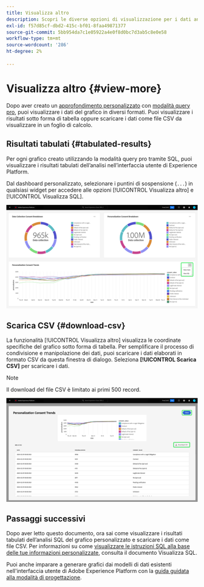```yaml
---
title: Visualizza altro
description: Scopri le diverse opzioni di visualizzazione per i dati analizzati SQL. Dal dashboard personalizzato è possibile visualizzare i risultati tabulati dell’analisi o scaricare i dati elaborati in formato CSV.
exl-id: f57d85cf-dbd2-415c-bf01-8faa49871377
source-git-commit: 5bb954da7c1e05922a4e0f8d0bc7d3ab5c8e0e58
workflow-type: tm+mt
source-wordcount: '286'
ht-degree: 2%

---
```


# Visualizza altro {#view-more}

Dopo aver creato un [approfondimento personalizzato](./overview.md) con [modalità query pro](./query-pro-mode.md), puoi visualizzare i dati del grafico in diversi formati. Puoi visualizzare i risultati sotto forma di tabella oppure scaricare i dati come file CSV da visualizzare in un foglio di calcolo.

## Risultati tabulati {#tabulated-results}

Per ogni grafico creato utilizzando la modalità query pro tramite SQL, puoi visualizzare i risultati tabulati dell’analisi nell’interfaccia utente di Experience Platform.

Dal dashboard personalizzato, selezionare i puntini di sospensione (`...`) in qualsiasi widget per accedere alle opzioni [!UICONTROL Visualizza altro] e [!UICONTROL Visualizza SQL].

![Dashboard personalizzato con il menu a discesa dei puntini di sospensione di un approfondimento e le opzioni Visualizza altro e Visualizza SQL evidenziate.](../../images/customizable-insights/ellipses-dropdown.png)

## Scarica CSV {#download-csv}

La funzionalità [!UICONTROL Visualizza altro] visualizza le coordinate specifiche del grafico sotto forma di tabella. Per semplificare il processo di condivisione e manipolazione dei dati, puoi scaricare i dati elaborati in formato CSV da questa finestra di dialogo. Seleziona **[!UICONTROL Scarica CSV]** per scaricare i dati.

>[!NOTE]
>
>Il download del file CSV è limitato ai primi 500 record.

![Una finestra di dialogo che visualizza un&#39;anteprima delle informazioni e dei risultati tabulari dell&#39;istruzione SQL che ha generato le informazioni.](../../images/customizable-insights/view-more-download-csv.png)

## Passaggi successivi

Dopo aver letto questo documento, ora sai come visualizzare i risultati tabulati dell’analisi SQL del grafico personalizzato e scaricare i dati come file CSV. Per informazioni su come [visualizzare le istruzioni SQL alla base delle tue informazioni personalizzate](./view-more.md), consulta il documento Visualizza SQL.

Puoi anche imparare a generare grafici dai modelli di dati esistenti nell&#39;interfaccia utente di Adobe Experience Platform con la [guida guidata alla modalità di progettazione](../../user-defined-dashboards.md).
